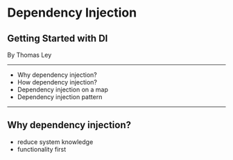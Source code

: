 # Dependency Injection 

## Getting Started with DI

By Thomas Ley

---

* Why dependency injection?
* How dependency injection?
* Dependency injection on a map
* Dependency injection pattern

---

## Why dependency injection?

* reduce system knowledge
* functionality first 
